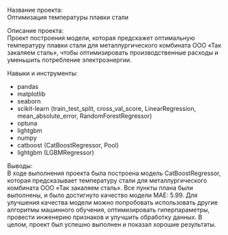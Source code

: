 Название проекта:<br>
Оптимизация температуры плавки стали

Описание проекта:<br>
Проект построения модели, которая предскажет оптимальную температуру плавки стали для металлургического комбината ООО «Так закаляем сталь», чтобы оптимизировать производственные расходы и уменьшить потребление электроэнергии.

Навыки и инструменты:
- pandas
- matplotlib
- seaborn
- scikit-learn (train_test_split, cross_val_score, LinearRegression, mean_absolute_error, RandomForestRegressor)
- optuna
- lightgbm
- numpy
- catboost (CatBoostRegressor, Pool)
- lightgbm (LGBMRegressor)

Выводы:<br> 
В ходе выполнения проекта была построена модель CatBoostRegressor, которая предсказывает температуру стали для металлургического комбината ООО «Так закаляем сталь». Все пункты плана были выполнены, и было достигнуто качество модели MAE: 5.99. Для улучшения качества модели можно попробовать использовать другие алгоритмы машинного обучения, оптимизировать гиперпараметры, провести инженерию признаков и улучшить обработку данных. В целом, проект был успешно выполнен и показал хорошие результаты.
